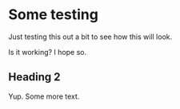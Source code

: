 # Some testing
Just testing this out a bit to see how this will look.

Is it working? I hope so.

## Heading 2
Yup. Some more text.

